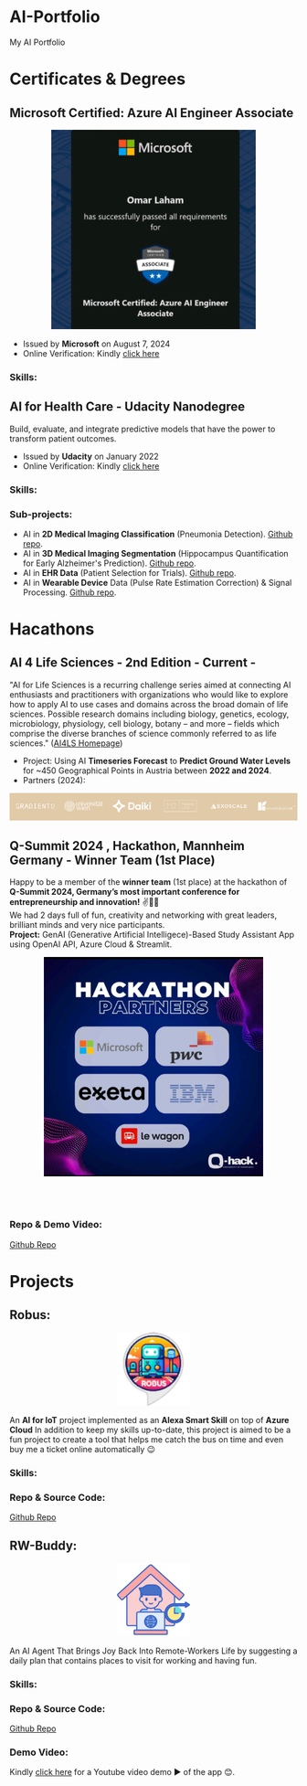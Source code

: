 # AI-Portfolio
My AI Portfolio

# Certificates & Degrees
## Microsoft Certified: Azure AI Engineer Associate
<p align="center">
    <img src="imgs/Microsoft-Certified-AI-102.png" alt="Microsoft Certified: Azure AI Engineer Associate" />
</p>

* Issued by **Microsoft** on August 7, 2024
* Online Verification: Kindly [click here](https://learn.microsoft.com/en-us/users/omarlaham-5718/credentials/b2c859d73c2256f8?ref=https%3A%2F%2Fwww.linkedin.com%2F)

### Skills:


## AI for Health Care - Udacity Nanodegree
Build, evaluate, and integrate predictive models that have the power to transform patient outcomes.

* Issued by **Udacity** on January 2022
* Online Verification: Kindly [click here](https://www.udacity.com/certificate/KUP26G3J)

### Skills:


### Sub-projects:
* AI in **2D Medical Imaging Classification** (Pneumonia Detection). [Github repo](https://github.com/OmarLaham/udacity-healthcare-ai-2d-imaging-pneumonia).
* AI in **3D Medical Imaging Segmentation** (Hippocampus Quantification for Early Alzheimer's Prediction). [Github repo](https://github.com/OmarLaham/udacity-healthcare-ai-3d-imaging-alzheimer).
* AI in **EHR Data** (Patient Selection for Trials). [Github repo](https://github.com/OmarLaham/udacity-healthcare-ai-ehr).
* AI in **Wearable Device** Data (Pulse Rate Estimation Correction) & Signal Processing. [Github repo](https://github.com/OmarLaham/udacity-healthcare-ai-wearable).

# Hacathons

## AI 4 Life Sciences - 2nd Edition - Current -
"AI for Life Sciences is a recurring challenge series aimed at connecting AI enthusiasts and practitioners with organizations who would like to explore how to apply AI to use cases and domains across the broad domain of life sciences. Possible research domains including biology, genetics, ecology, microbiology, physiology, cell biology, botany – and more – fields which comprise the diverse branches of science commonly referred to as life sciences." ([AI4LS Homepage](https://ai4lifesciences.com/about/))

* Project: Using AI **Timeseries Forecast** to **Predict Ground Water Levels** for ~450 Geographical Points in Austria between **2022 and 2024**.
* Partners (2024):

<p align="center">
	<img src="imgs/AI4LS_partners_2024.png" width="" height="" alt="AI4LS Partners 2024" />
</p>

## Q-Summit 2024 , Hackathon, Mannheim Germany - Winner Team (1st Place)
Happy to be a member of the **winner team** (1st place) at the hackathon of **Q-Summit 2024, Germany’s most important conference for entrepreneurship and innovation!** ✌️🥳🥳
<br />
We had 2 days full of fun, creativity and networking with great leaders, brilliant minds and very nice participants.
<br />
**Project:** GenAI (Generative Artificial Intelligece)-Based Study Assistant App using OpenAI API, Azure Cloud & Streamlit.
<br />
<p align="center">
	<img src="imgs/qsummit_hackathon_image.jpeg" width="384" height="384" alt="Q-Summit 2024 , Hackathon, Mannheim Germany">
</p>
<br /><br />

### Repo & Demo Video:
[Github Repo](https://github.com/OmarLaham/QSummit-2024-Hackathon-Caupona/tree/main)

# Projects

## Robus:
<p align="center">
    <img src="imgs/robus_logo.png" width="128" height="128" alt="Robus" />
</p>

An **AI for IoT** project implemented as an **Alexa Smart Skill** on top of **Azure Cloud**
In addition to keep my skills up-to-date, this project is aimed to be a fun project to create a tool that helps me catch the bus on time and even buy me a ticket online automatically 😉

### Skills:


### Repo & Source Code:
[Github Repo](https://github.com/OmarLaham/Robus)

## RW-Buddy:
<p align="center">
    <img src="imgs/rw_buddy_logo.png" width="128" height="128" alt="RW-Buddy" />
</p>

An AI Agent That Brings Joy Back Into Remote-Workers Life by suggesting a daily plan that contains places to visit for working and having fun.

### Skills:


### Repo & Source Code:
[Github Repo](https://github.com/OmarLaham/RW-Buddy)

### Demo Video:
Kindly [click here](https://youtu.be/fnhrjF15kyQ) for a Youtube video demo ▶️ of the app 😊.


